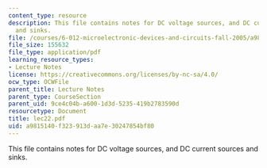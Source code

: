 ```yaml
---
content_type: resource
description: This file contains notes for DC voltage sources, and DC current sources
  and sinks.
file: /courses/6-012-microelectronic-devices-and-circuits-fall-2005/a9815140f323913daa7e30247854bf80_lec22.pdf
file_size: 155632
file_type: application/pdf
learning_resource_types:
- Lecture Notes
license: https://creativecommons.org/licenses/by-nc-sa/4.0/
ocw_type: OCWFile
parent_title: Lecture Notes
parent_type: CourseSection
parent_uid: 9ce4c04b-a600-1d3d-5235-419b2783590d
resourcetype: Document
title: lec22.pdf
uid: a9815140-f323-913d-aa7e-30247854bf80
---
```

This file contains notes for DC voltage sources, and DC current sources and sinks.